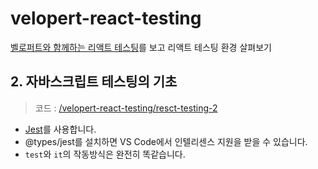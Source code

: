 # velopert-react-testing

[벨로퍼트와 함께하는 리액트 테스팅](https://velog.io/@velopert/series/react-testing)를 보고 리액트 테스팅 환경 살펴보기

## 2. 자바스크립트 테스팅의 기초

> 코드 : [/velopert-react-testing/resct-testing-2](/velopert-react-testing/resct-testing-2)

- [Jest](https://jestjs.io/)를 사용합니다.
- @types/jest를 설치하면 VS Code에서 인텔리센스 지원을 받을 수 있습니다.
- `test`와 `it`의 작동방식은 완전히 똑같습니다.
